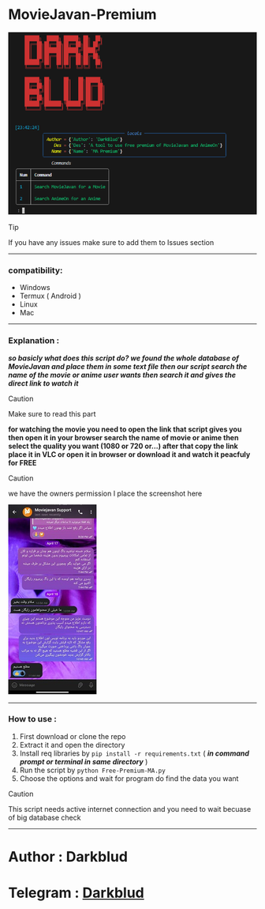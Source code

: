# MovieJavan-Premium

![screenshot of script](database/image.png)

> [!TIP]
> If you have any issues make sure to add them to Issues section
--------------------------------------------------------
### compatibility:
   - Windows
   - Termux ( Android )
   - Linux
   - Mac
--------------------------------------
### Explanation :
***so basicly what does this script do? we found the whole database of MovieJavan and place them in some text file then our script search the name of the movie or anime user wants then search it and gives the direct link to watch it***
> [!caution]
> Make sure to read this part

**for watching the movie you need to open the link that script gives you then open it in your browser search the name of movie or anime then select the quality you want (1080 or 720 or...) after that copy the link place it in VLC or open it in browser or download it and watch it peacfuly for FREE**
> [!caution]
> we have the owners permission I place the screenshot here

![Permission of the owner of Movie Javan](database/per.png)


--------------------------------
### How to use : 
  1. First download or clone the repo
  2. Extract it and open the directory
  3. Install req libraries by ``` pip install -r requirements.txt ``` ( ***in command prompt or terminal in same directory*** )
  4. Run the script by ``` python Free-Premium-MA.py ```
  5. Choose the options and wait for program do find the data you want

> [!caution]
> This script needs active internet connection and you need to wait becuase of big database check
----------------------------------- 
# Author : Darkblud 
# Telegram : [Darkblud](https://t.me/darkblud)
